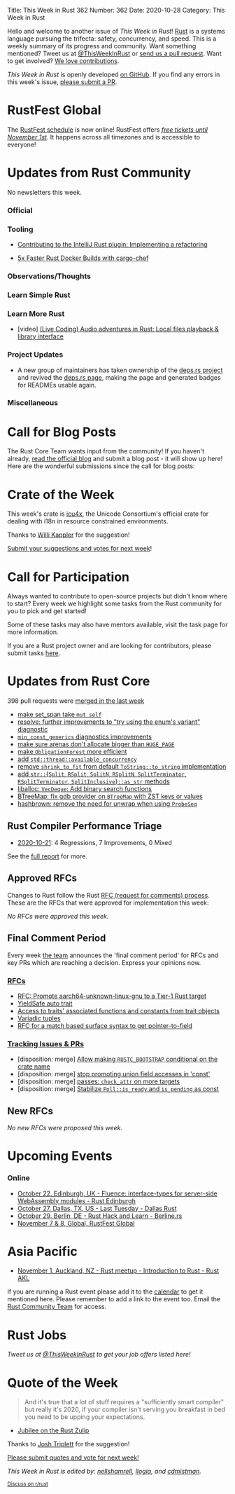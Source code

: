 Title: This Week in Rust 362
Number: 362
Date: 2020-10-28
Category: This Week in Rust

Hello and welcome to another issue of *This Week in Rust*!
[Rust](http://rust-lang.org) is a systems language pursuing the trifecta: safety, concurrency, and speed.
This is a weekly summary of its progress and community.
Want something mentioned? Tweet us at [@ThisWeekInRust](https://twitter.com/ThisWeekInRust) or [send us a pull request](https://github.com/emberian/this-week-in-rust).
Want to get involved? [We love contributions](https://github.com/rust-lang/rust/blob/master/CONTRIBUTING.md).

*This Week in Rust* is openly developed [on GitHub](https://github.com/emberian/this-week-in-rust).
If you find any errors in this week's issue, [please submit a PR](https://github.com/emberian/this-week-in-rust/pulls).

# RustFest Global

The [RustFest schedule](https://rustfest.global/schedule) is now online! RustFest offers [_free tickets until November 1st_](https://rustfest.global/tickets). It happens across all timezones and is accessible to everyone!

# Updates from Rust Community

No newsletters this week.

### Official

### Tooling
* [Contributing to the IntelliJ Rust plugin: Implementing a refactoring](https://kobzol.github.io/rust/intellij/2020/10/19/contributing-4-introduce-constant-refactoring.html)

* [5x Faster Rust Docker Builds with cargo-chef](https://www.lpalmieri.com/posts/fast-rust-docker-builds)

### Observations/Thoughts

### Learn Simple Rust

### Learn More Rust
* [video] [(Live Coding) Audio adventures in Rust: Local files playback & library interface](https://youtu.be/-tj7ODHX93o)

### Project Updates

* A new group of maintainers has taken ownership of the [deps.rs project](https://github.com/deps-rs/deps.rs) and revived the [deps.rs page](https://deps.rs), making the page and generated badges for READMEs usable again.

### Miscellaneous

# Call for Blog Posts

The Rust Core Team wants input from the community!
If you haven't already, [read the official blog](https://blog.rust-lang.org/2020/09/03/Planning-2021-Roadmap.html) and submit a blog post - it will show up here!
Here are the wonderful submissions since the call for blog posts:

# Crate of the Week

This week's crate is [icu4x](https://github.com/unicode-org/icu4x), the Unicode Consortium's official crate for dealing with i18n in resource constrained environments.

Thanks to [Willi Kappler](https://users.rust-lang.org/t/crate-of-the-week/2704/828) for the suggestion!

[Submit your suggestions and votes for next week][submit_crate]!

[submit_crate]: https://users.rust-lang.org/t/crate-of-the-week/2704

# Call for Participation

Always wanted to contribute to open-source projects but didn't know where to start?
Every week we highlight some tasks from the Rust community for you to pick and get started!

Some of these tasks may also have mentors available, visit the task page for more information.

If you are a Rust project owner and are looking for contributors, please submit tasks [here][guidelines].

[guidelines]: https://users.rust-lang.org/t/twir-call-for-participation/4821

# Updates from Rust Core

398 pull requests were [merged in the last week][merged]

[merged]: https://github.com/search?q=is%3Apr+org%3Arust-lang+is%3Amerged+merged%3A2020-10-12..2020-10-19

* [make set_span take `mut self`](https://github.com/rust-lang/rust/pull/78047)
* [resolve: further improvements to "try using the enum's variant" diagnostic](https://github.com/rust-lang/rust/pull/77855)
* [`min_const_generics` diagnostics improvements](https://github.com/rust-lang/rust/pull/77825)
* [make sure arenas don't allocate bigger than `HUGE_PAGE`](https://github.com/rust-lang/rust/pull/78058)
* [make `ObligationForest` more efficient](https://github.com/rust-lang/rust/pull/77908)
* [add `std::thread::available_concurrency`](https://github.com/rust-lang/rust/pull/74480)
* [remove `shrink_to_fit` from default `ToString::to_string` implementation](https://github.com/rust-lang/rust/pull/77997)
* [add `str::`{`Split`, `RSplit`, `SplitN`, `RSplitN`, `SplitTerminator`, `RSplitTerminator`, `SplitInclusive`}`::as_str` methods](https://github.com/rust-lang/rust/pull/75265)
* [liballoc: `VecDeque`: Add binary search functions](https://github.com/rust-lang/rust/pull/77751)
* [BTreeMap: fix gdb provider on `BTreeMap` with ZST keys or values](https://github.com/rust-lang/rust/pull/77788)
* [hashbrown: remove the need for unwrap when using `ProbeSeq`](https://github.com/rust-lang/hashbrown/pull/208)

## Rust Compiler Performance Triage

* [2020-10-21](https://github.com/rust-lang/rustc-perf/blob/master/triage/2020-10-21.md):
4 Regressions, 7 Improvements, 0 Mixed

See the [full report](https://github.com/rust-lang/rustc-perf/blob/master/triage/2020-10-21.md) for more.

## Approved RFCs

Changes to Rust follow the Rust [RFC (request for comments) process](https://github.com/rust-lang/rfcs#rust-rfcs). These
are the RFCs that were approved for implementation this week:

*No RFCs were approved this week.*

## Final Comment Period

Every week [the team](https://www.rust-lang.org/team.html) announces the
'final comment period' for RFCs and key PRs which are reaching a
decision. Express your opinions now.

### [RFCs](https://github.com/rust-lang/rfcs/labels/final-comment-period)
* [RFC: Promote aarch64-unknown-linux-gnu to a Tier-1 Rust target](https://github.com/rust-lang/rfcs/pull/2959)
* [YieldSafe auto trait](https://github.com/rust-lang/rfcs/pull/2890)
* [Access to traits' associated functions and constants from trait objects](https://github.com/rust-lang/rfcs/pull/2886)
* [Variadic tuples](https://github.com/rust-lang/rfcs/pull/2775)
* [RFC for a match based surface syntax to get pointer-to-field](https://github.com/rust-lang/rfcs/pull/2666)

### [Tracking Issues & PRs](https://github.com/rust-lang/rust/labels/final-comment-period)
* [disposition: merge] [Allow making `RUSTC_BOOTSTRAP` conditional on the crate name](https://github.com/rust-lang/rust/pull/77802)
* [disposition: merge] [stop promoting union field accesses in 'const'](https://github.com/rust-lang/rust/pull/77526)
* [disposition: merge] [passes: `check_attr` on more targets](https://github.com/rust-lang/rust/pull/77015)
* [disposition: merge] [Stabilize `Poll::is_ready` and `is_pending` as const](https://github.com/rust-lang/rust/pull/76227)

## New RFCs

*No new RFCs were proposed this week.*

# Upcoming Events

### Online
* [October 22. Edinburgh, UK - Fluence: interface-types for server-side WebAssembly modules - Rust Edinburgh](https://www.meetup.com/rust-edi/events/273685985)
* [October 27. Dallas, TX, US - Last Tuesday - Dallas Rust](https://www.meetup.com/Dallas-Rust/events/jqxqwrybcnbkc/)
* [October 29. Berlin, DE - Rust Hack and Learn - Berline.rs](https://www.meetup.com/opentechschool-berlin/events/txcprrybcnbmc/)
* [November 7 & 8, Global, RustFest Global](https://rustfest.global/)

 # Asia Pacific
* [November 1. Auckland, NZ - Rust meetup - Introduction to Rust - Rust AKL](https://www.meetup.com/rust-akl/events/266876718/)

If you are running a Rust event please add it to the [calendar] to get
it mentioned here. Please remember to add a link to the event too.
Email the [Rust Community Team][community] for access.

[calendar]: https://www.google.com/calendar/embed?src=apd9vmbc22egenmtu5l6c5jbfc%40group.calendar.google.com
[community]: mailto:community-team@rust-lang.org

# Rust Jobs

*Tweet us at [@ThisWeekInRust](https://twitter.com/ThisWeekInRust) to get your job offers listed here!*

# Quote of the Week

> And it's true that a lot of stuff requires a "sufficiently smart compiler" but really it's 2020, if your compiler isn't serving you breakfast in bed you need to be upping your expectations.

- [Jubilee on the Rust Zulip](https://rust-lang.zulipchat.com/#narrow/stream/257879-project-portable-simd/topic/The.20movemasquerade/near/212794818)

Thanks to [Josh Triplett](https://users.rust-lang.org/t/twir-quote-of-the-week/328/949) for the suggestion!

[Please submit quotes and vote for next week!](https://users.rust-lang.org/t/twir-quote-of-the-week/328)

*This Week in Rust is edited by: [nellshamrell](https://github.com/nellshamrell), [llogiq](https://github.com/llogiq), and [cdmistman](https://github.com/cdmistman).*

<small>[Discuss on r/rust](https://www.reddit.com/r/rust/comments/iu3ge0/this_week_in_rust_356/)</small>
